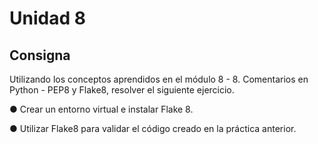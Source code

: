 # Unidad 8
## Consigna
Utilizando los conceptos aprendidos en el módulo 8 - 8. Comentarios
en Python - PEP8 y Flake8, resolver el siguiente ejercicio.

● Crear un entorno virtual e instalar Flake 8.

● Utilizar Flake8 para validar el código creado en la práctica
anterior.
